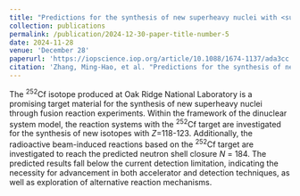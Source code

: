 ```yaml
---
title: "Predictions for the synthesis of new superheavy nuclei with <sup>252</sup>Cf target"
collection: publications
permalink: /publication/2024-12-30-paper-title-number-5
date: 2024-11-28
venue: 'December 28'
paperurl: 'https://iopscience.iop.org/article/10.1088/1674-1137/ada3cc'
citation: 'Zhang, Ming-Hao, et al. "Predictions for the synthesis of new superheavy nuclei with 252Cf target."  Chinese Physics C 49.6 (2025): 054107.'
---
```


  The <sup>252</sup>Cf isotope produced at Oak Ridge National Laboratory is a promising target material for the synthesis of new superheavy nuclei through fusion reaction experiments. Within the framework of the dinuclear system model, the reaction systems with the <sup>252</sup>Cf target are investigated for the synthesis of new isotopes with <i>Z</i>=118-123. Additionally, the radioactive beam-induced reactions based on the <sup>252</sup>Cf target are investigated to reach the predicted neutron shell closure <i>N</i> = 184. The predicted results fall below the current detection limitation, indicating the necessity for advancement in both accelerator and detection techniques, as well as exploration of alternative reaction mechanisms.
